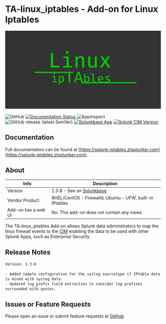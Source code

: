# TA-linux_iptables - Add-on for Linux Iptables

[![TA-linux_iptables](./docs/assets/images/linux-iptables-large.png)](https://splunk-iptables.ztsplunker.com)

![GitHub](https://img.shields.io/github/license/zachchristensen28/TA-linux_iptables)
[![Documentation Status](https://github.com/ZachChristensen28/TA-linux_iptables/actions/workflows/docs-caller.yml/badge.svg)](https://splunk-iptables.ztsplunker.com)
![Appinspect](https://github.com/ZachChristensen28/TA-linux_iptables/actions/workflows/appinspect.yml/badge.svg)
![GitHub release (latest SemVer)](https://img.shields.io/github/v/release/ZachChristensen28/TA-linux_iptables)
[![Splunkbase App](https://img.shields.io/badge/Splunkbase-TA--linux__iptables-blue)](https://splunkbase.splunk.com/app/4490/)
[![Splunk CIM Version](https://img.shields.io/badge/Splunk%20CIM%20Version-5.x%20|%204.x-success)](https://docs.splunk.com/Documentation/CIM/latest/User/Overview)

## Documentation

Full documentation can be found at [https://splunk-iptables.ztsplunker.com](https://splunk-iptables.ztsplunker.com).

## About

Info | Description
------|----------
Version | 1.3.8 - See on [Splunkbase](https://splunkbase.splunk.com/app/4490/)
Vendor Product | RHEL/CentOS - Firewalld, Ubuntu - UFW, built-in IPtables
Add-on has a web UI | No. This add-on does not contain any views.

The TA-linux_iptables Add-on allows Splunk data administrators to map the linux firewall events to the [CIM](https://docs.splunk.com/Splexicon:CommonInformationModel) enabling the data to be used with other Splunk Apps, such as Enterprise Security.

## Release Notes

```text
Version: 1.3.8

- Added sample configuration for the syslog sourcetype if IPtable data is mixed with syslog data.
- Updated log_prefix field extraction to consider log prefixes surrounded with quotes.
```

## Issues or Feature Requests

Please open an issue or submit feature requests at [GitHub](https://github.com/ZachChristensen28/TA-iptables/issues)

